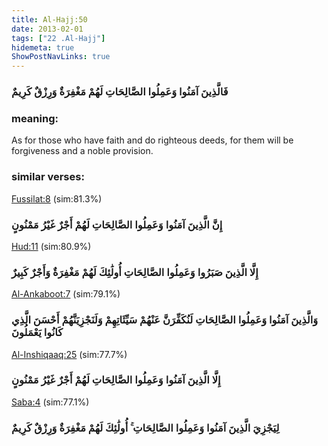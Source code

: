 ```yaml
---
title: Al-Hajj:50
date: 2013-02-01
tags: ["22 .Al-Hajj"]
hidemeta: true 
ShowPostNavLinks: true 
---
```

### فَالَّذِينَ آمَنُوا وَعَمِلُوا الصَّالِحَاتِ لَهُمْ مَغْفِرَةٌ وَرِزْقٌ كَرِيمٌ
### meaning: 
As for those who have faith and do righteous deeds, for them will be forgiveness and a noble provision.
### similar verses: 

[Fussilat:8](/41/8) (sim:81.3%)

### إِنَّ الَّذِينَ آمَنُوا وَعَمِلُوا الصَّالِحَاتِ لَهُمْ أَجْرٌ غَيْرُ مَمْنُونٍ

[Hud:11](/11/11) (sim:80.9%)

### إِلَّا الَّذِينَ صَبَرُوا وَعَمِلُوا الصَّالِحَاتِ أُولَٰئِكَ لَهُمْ مَغْفِرَةٌ وَأَجْرٌ كَبِيرٌ

[Al-Ankaboot:7](/29/7) (sim:79.1%)

### وَالَّذِينَ آمَنُوا وَعَمِلُوا الصَّالِحَاتِ لَنُكَفِّرَنَّ عَنْهُمْ سَيِّئَاتِهِمْ وَلَنَجْزِيَنَّهُمْ أَحْسَنَ الَّذِي كَانُوا يَعْمَلُونَ

[Al-Inshiqaaq:25](/84/25) (sim:77.7%)

### إِلَّا الَّذِينَ آمَنُوا وَعَمِلُوا الصَّالِحَاتِ لَهُمْ أَجْرٌ غَيْرُ مَمْنُونٍ

[Saba:4](/34/4) (sim:77.1%)

### لِيَجْزِيَ الَّذِينَ آمَنُوا وَعَمِلُوا الصَّالِحَاتِ ۚ أُولَٰئِكَ لَهُمْ مَغْفِرَةٌ وَرِزْقٌ كَرِيمٌ
